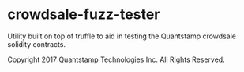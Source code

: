 # crowdsale-fuzz-tester

Utility built on top of truffle to aid in testing the Quantstamp crowdsale solidity contracts.

Copyright 2017 Quantstamp Technologies Inc. All Rights Reserved.
